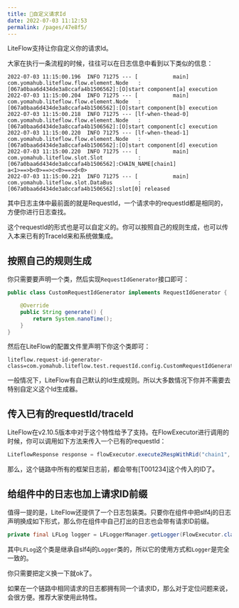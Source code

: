 ```yaml
---
title: 🧁自定义请求Id
date: 2022-07-03 11:12:53
permalink: /pages/47e8f5/
---
```


LiteFlow支持让你自定义你的请求Id。

大家在执行一条流程的时候，往往可以在日志信息中看到以下类似的信息：

```
2022-07-03 11:15:00.196  INFO 71275 --- [           main] com.yomahub.liteflow.flow.element.Node   : [067a0baa6d434de3a8ccafa4b1506562]:[O]start component[a] execution
2022-07-03 11:15:00.204  INFO 71275 --- [           main] com.yomahub.liteflow.flow.element.Node   : [067a0baa6d434de3a8ccafa4b1506562]:[O]start component[b] execution
2022-07-03 11:15:00.218  INFO 71275 --- [lf-when-thead-0] com.yomahub.liteflow.flow.element.Node   : [067a0baa6d434de3a8ccafa4b1506562]:[O]start component[c] execution
2022-07-03 11:15:00.220  INFO 71275 --- [lf-when-thead-1] com.yomahub.liteflow.flow.element.Node   : [067a0baa6d434de3a8ccafa4b1506562]:[O]start component[d] execution
2022-07-03 11:15:00.220  INFO 71275 --- [           main] com.yomahub.liteflow.slot.Slot           : [067a0baa6d434de3a8ccafa4b1506562]:CHAIN_NAME[chain1]
a<1>==>b<0>==>c<0>==>d<0>
2022-07-03 11:15:00.221  INFO 71275 --- [           main] com.yomahub.liteflow.slot.DataBus        : [067a0baa6d434de3a8ccafa4b1506562]:slot[0] released
```

其中日志主体中最前面的就是RequestId，一个请求中的requestId都是相同的，方便你进行日志查找。

这个requestId的形式也是可以自定义的。你可以按照自己的规则生成，也可以传入本来已有的TraceId来和系统做集成。

## 按照自己的规则生成

你只需要要声明一个类，然后实现`RequestIdGenerator`接口即可：

```java
public class CustomRequestIdGenerator implements RequestIdGenerator {

    @Override
    public String generate() {
        return System.nanoTime();
    }
}
```

然后在LiteFlow的配置文件里声明下你这个类即可：

```properties
liteflow.request-id-generator-class=com.yomahub.liteflow.test.requestId.config.CustomRequestIdGenerator
```

一般情况下，LiteFlow有自己默认的Id生成规则。所以大多数情况下你并不需要去特别自定义这个Id生成器。

## 传入已有的requestId/traceId

LiteFlow在v2.10.5版本中对于这个特性给予了支持。在FlowExecutor进行调用的时候，你可以调用如下方法来传入一个已有的requestId：

```java
LiteflowResponse response = flowExecutor.execute2RespWithRid("chain1", arg, "T001234", YourContext.class);
```

那么，这个链路中所有的框架日志前，都会带有[T001234]这个传入的ID了。

## 给组件中的日志也加上请求ID前缀

值得一提的是，LiteFlow还提供了一个日志包装类。只要你在组件中把slf4j的日志声明换成如下形式，那么你在组件中自己打出的日志也会带有请求ID前缀。

```java
private final LFLog logger = LFLoggerManager.getLogger(FlowExecutor.class);
```

其中`LFLog`这个类是继承自slf4j的`Logger`类的，所以它的使用方式和`Logger`是完全一致的。

你只需要把定义换一下就ok了。

如果在一个链路中相同请求的日志都拥有同一个请求ID，那么对于定位问题来说，会很方便。推荐大家使用此特性。

